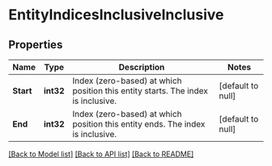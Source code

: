 # EntityIndicesInclusiveInclusive

## Properties
Name | Type | Description | Notes
------------ | ------------- | ------------- | -------------
**Start** | **int32** | Index (zero-based) at which position this entity starts.  The index is inclusive. | [default to null]
**End** | **int32** | Index (zero-based) at which position this entity ends.  The index is inclusive. | [default to null]

[[Back to Model list]](../README.md#documentation-for-models) [[Back to API list]](../README.md#documentation-for-api-endpoints) [[Back to README]](../README.md)

